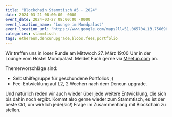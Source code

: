 ```yaml
---
title: "Blockchain Stammtisch #5 - 2024"
date: 2024-03-21 08:00:00 -0000
event_date: 2024-03-27 08:00:00 -0000
event_location_name: "Lounge im Mondpalast"
event_location_url: "https://www.google.com/maps?ll=51.065704,13.756696&z=16&t=m&hl=de&gl=US&mapclient=embed&cid=11638090975453071501"
categories: stammtisch
tags: ethereum,dencunupgrade,blobs,fees,portfolio
---
```


Wir treffen uns in loser Runde am Mittwoch 27. März 19:00 Uhr in der Lounge vom Hostel Mondpalast. Meldet Euch gerne via [Meetup.com](https://www.meetup.com/de-DE/blockchainmeetupsaxony/events/) an.


Themenvorschläge sind:

- Selbsthilfegruppe für geschundene Portfolios ;)
- Fee-Entwicklung auf L2, 2 Wochen nach dem Dencun upgrade.

Und natürlich reden wir auch wieder über jede weitere Entwicklung, die sich bis dahin noch ergibt. Kommt also gerne wieder zum Stammtisch, es ist der beste Ort, um wirklich jede(sic!) Frage im Zusammenhang mit Blockchain zu stellen.
